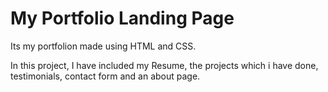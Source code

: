 # My Portfolio Landing Page

Its my portfolion made using HTML and CSS. 

In this project, I have included my Resume, the projects which i have done, testimonials, contact form and an about page.

